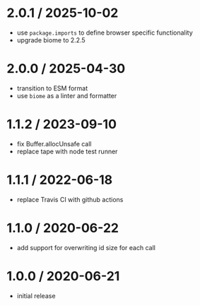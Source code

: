 
2.0.1 / 2025-10-02
==================

 * use `package.imports` to define browser specific functionality
 * upgrade biome to 2.2.5

2.0.0 / 2025-04-30
==================

 * transition to ESM format
 * use `biome` as a linter and formatter

1.1.2 / 2023-09-10
==================

 * fix Buffer.allocUnsafe call
 * replace tape with node test runner

1.1.1 / 2022-06-18
==================

 * replace Travis CI with github actions

1.1.0 / 2020-06-22
==================

 * add support for overwriting id size for each call

1.0.0 / 2020-06-21
==================

 * initial release
